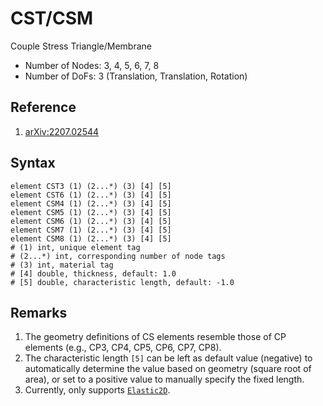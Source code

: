 # CST/CSM

Couple Stress Triangle/Membrane

* Number of Nodes: 3, 4, 5, 6, 7, 8
* Number of DoFs: 3 (Translation, Translation, Rotation)

## Reference

1. [arXiv:2207.02544](https://arxiv.org/abs/2207.02544)

## Syntax

```text
element CST3 (1) (2...*) (3) [4] [5]
element CST6 (1) (2...*) (3) [4] [5]
element CSM4 (1) (2...*) (3) [4] [5]
element CSM5 (1) (2...*) (3) [4] [5]
element CSM6 (1) (2...*) (3) [4] [5]
element CSM7 (1) (2...*) (3) [4] [5]
element CSM8 (1) (2...*) (3) [4] [5]
# (1) int, unique element tag
# (2...*) int, corresponding number of node tags
# (3) int, material tag
# [4] double, thickness, default: 1.0
# [5] double, characteristic length, default: -1.0
```

## Remarks

1. The geometry definitions of CS elements resemble those of CP elements (e.g., CP3, CP4, CP5, CP6, CP7, CP8).
2. The characteristic length `[5]` can be left as default value (negative) to automatically determine the value 
   based on geometry (square root of area), or set to a positive value to manually specify the fixed length.
3. Currently, only supports [`Elastic2D`](../../Material/Material2D/Elastic2D.md).
